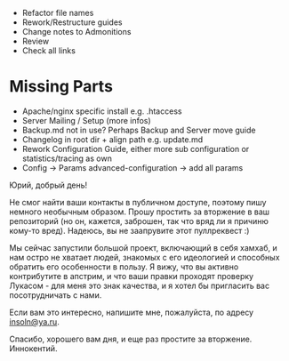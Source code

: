 - Refactor file names
- Rework/Restructure guides
- Change notes to Admonitions
- Review
- Check all links

# Missing Parts
 - Apache/nginx specific install e.g. .htaccess
 - Server Mailing / Setup (more infos)
 - Backup.md not in use? Perhaps Backup and Server move guide
 - Changelog in root dir + align path e.g. update.md
 - Rework Configuration Guide, either more sub configuration or statistics/tracing as own
 - Config -> Params advanced-configuration -> add all params

Юрий, добрый день!

Не смог найти ваши контакты в публичном доступе, поэтому пишу немного необычным образом. Прошу простить за вторжение в ваш репозиторий (но он, кажется, заброшен, так что вряд ли я причиню кому-то вред). Надеюсь, вы не заапрувите этот пуллреквест :)

Мы сейчас запустили большой проект, включающий в себя хамхаб, и нам остро не хватает людей, знакомых с его идеологией и способных обратить его особенности в пользу. Я вижу, что вы активно контрибутите в апстрим, и что ваши правки проходят проверку Лукасом - для меня это знак качества, и я хотел бы пригласить вас посотрудничать с нами.

Если вам это интересно, напишите мне, пожалуйста, по адресу insoln@ya.ru.

Спасибо, хорошего вам дня, и еще раз простите за вторжение.
Иннокентий.
